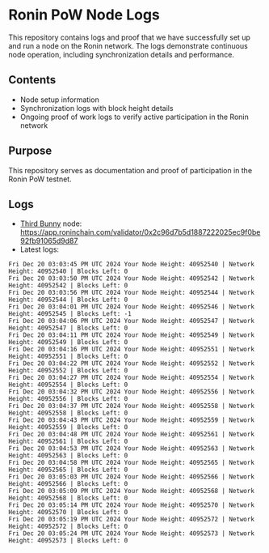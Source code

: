 # Ronin PoW Node Logs

This repository contains logs and proof that we have successfully set up and run a node on the Ronin network. The logs demonstrate continuous node operation, including synchronization details and performance.

## Contents

- Node setup information
- Synchronization logs with block height details
- Ongoing proof of work logs to verify active participation in the Ronin network

## Purpose

This repository serves as documentation and proof of participation in the Ronin PoW testnet.

## Logs

- [Third Bunny](https://thirdbunny.xyz/) node: https://app.roninchain.com/validator/0x2c96d7b5d1887222025ec9f0be92fb91065d9d87
- Latest logs:
```
Fri Dec 20 03:03:45 PM UTC 2024 Your Node Height: 40952540 | Network Height: 40952540 | Blocks Left: 0
Fri Dec 20 03:03:50 PM UTC 2024 Your Node Height: 40952542 | Network Height: 40952542 | Blocks Left: 0
Fri Dec 20 03:03:56 PM UTC 2024 Your Node Height: 40952544 | Network Height: 40952544 | Blocks Left: 0
Fri Dec 20 03:04:01 PM UTC 2024 Your Node Height: 40952546 | Network Height: 40952545 | Blocks Left: -1
Fri Dec 20 03:04:06 PM UTC 2024 Your Node Height: 40952547 | Network Height: 40952547 | Blocks Left: 0
Fri Dec 20 03:04:11 PM UTC 2024 Your Node Height: 40952549 | Network Height: 40952549 | Blocks Left: 0
Fri Dec 20 03:04:16 PM UTC 2024 Your Node Height: 40952551 | Network Height: 40952551 | Blocks Left: 0
Fri Dec 20 03:04:22 PM UTC 2024 Your Node Height: 40952552 | Network Height: 40952552 | Blocks Left: 0
Fri Dec 20 03:04:27 PM UTC 2024 Your Node Height: 40952554 | Network Height: 40952554 | Blocks Left: 0
Fri Dec 20 03:04:32 PM UTC 2024 Your Node Height: 40952556 | Network Height: 40952556 | Blocks Left: 0
Fri Dec 20 03:04:37 PM UTC 2024 Your Node Height: 40952558 | Network Height: 40952558 | Blocks Left: 0
Fri Dec 20 03:04:43 PM UTC 2024 Your Node Height: 40952559 | Network Height: 40952559 | Blocks Left: 0
Fri Dec 20 03:04:48 PM UTC 2024 Your Node Height: 40952561 | Network Height: 40952561 | Blocks Left: 0
Fri Dec 20 03:04:53 PM UTC 2024 Your Node Height: 40952563 | Network Height: 40952563 | Blocks Left: 0
Fri Dec 20 03:04:58 PM UTC 2024 Your Node Height: 40952565 | Network Height: 40952565 | Blocks Left: 0
Fri Dec 20 03:05:03 PM UTC 2024 Your Node Height: 40952566 | Network Height: 40952566 | Blocks Left: 0
Fri Dec 20 03:05:09 PM UTC 2024 Your Node Height: 40952568 | Network Height: 40952568 | Blocks Left: 0
Fri Dec 20 03:05:14 PM UTC 2024 Your Node Height: 40952570 | Network Height: 40952570 | Blocks Left: 0
Fri Dec 20 03:05:19 PM UTC 2024 Your Node Height: 40952572 | Network Height: 40952572 | Blocks Left: 0
Fri Dec 20 03:05:24 PM UTC 2024 Your Node Height: 40952573 | Network Height: 40952573 | Blocks Left: 0
```
